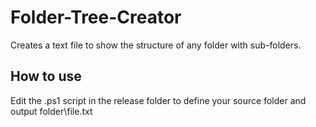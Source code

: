 # Folder-Tree-Creator
 Creates a text file to show the structure of any folder with sub-folders.

## How to use
Edit the .ps1 script in the release folder to define your source folder and output folder\file.txt
